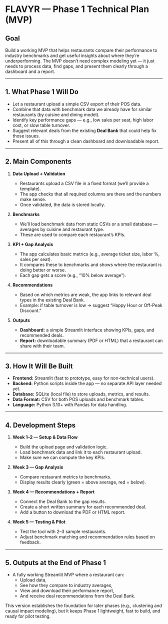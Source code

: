 # FLAVYR — Phase 1 Technical Plan (MVP)

## Goal
Build a working MVP that helps restaurants compare their performance to industry benchmarks and get useful insights about where they’re underperforming. The MVP doesn’t need complex modeling yet — it just needs to process data, find gaps, and present them clearly through a dashboard and a report.

---

## 1. What Phase 1 Will Do

- Let a restaurant upload a simple CSV export of their POS data.  
- Combine that data with benchmark data we already have for similar restaurants (by cuisine and dining model).  
- Identify key performance gaps — e.g., low sales per seat, high labor cost, or slow table turnover.  
- Suggest relevant deals from the existing **Deal Bank** that could help fix those issues.  
- Present all of this through a clean dashboard and downloadable report.

---

## 2. Main Components

1. **Data Upload + Validation**
   - Restaurants upload a CSV file in a fixed format (we’ll provide a template).
   - The app checks that all required columns are there and the numbers make sense.
   - Once validated, the data is stored locally.

2. **Benchmarks**
   - We’ll load benchmark data from static CSVs or a small database — averages by cuisine and restaurant type.
   - These are used to compare each restaurant’s KPIs.

3. **KPI + Gap Analysis**
   - The app calculates basic metrics (e.g., average ticket size, labor %, sales per seat).
   - It compares these to benchmarks and shows where the restaurant is doing better or worse.
   - Each gap gets a score (e.g., “10% below average”).

4. **Recommendations**
   - Based on which metrics are weak, the app links to relevant deal types in the existing Deal Bank.
   - Example: if table turnover is low → suggest “Happy Hour or Off-Peak Discount.”

5. **Outputs**
   - **Dashboard:** a simple Streamlit interface showing KPIs, gaps, and recommended deals.
   - **Report:** downloadable summary (PDF or HTML) that a restaurant can share with their team.

---

## 3. How It Will Be Built

- **Frontend:** Streamlit (fast to prototype, easy for non-technical users).  
- **Backend:** Python scripts inside the app — no separate API layer needed yet.  
- **Database:** SQLite (local file) to store uploads, metrics, and results.  
- **Data Format:** CSV for both POS uploads and benchmark tables.  
- **Language:** Python 3.10+ with Pandas for data handling.

---

## 4. Development Steps

1. **Week 1–2 — Setup & Data Flow**
   - Build the upload page and validation logic.  
   - Load benchmark data and link it to each restaurant upload.  
   - Make sure we can compute the key KPIs.

2. **Week 3 — Gap Analysis**
   - Compare restaurant metrics to benchmarks.  
   - Display results clearly (green = above average, red = below).  

3. **Week 4 — Recommendations + Report**
   - Connect the Deal Bank to the gap results.  
   - Create a short written summary for each recommended deal.  
   - Add a button to download the PDF or HTML report.

4. **Week 5 — Testing & Pilot**
   - Test the tool with 2–3 sample restaurants.  
   - Adjust benchmark matching and recommendation rules based on feedback.

---

## 5. Outputs at the End of Phase 1

- A fully working Streamlit MVP where a restaurant can:
  - Upload data,
  - See how they compare to industry averages,
  - View and download their performance report,
  - And receive deal recommendations from the Deal Bank.  

This version establishes the foundation for later phases (e.g., clustering and causal impact modeling), but it keeps Phase 1 lightweight, fast to build, and ready for pilot testing.
